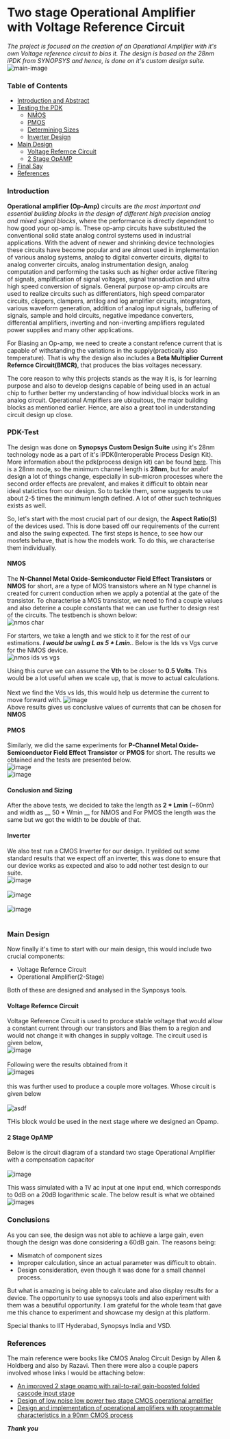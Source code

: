 # Two stage Operational Amplifier with Voltage Reference Circuit
_The project is focused on the creation of an Operational Amplifier with it's own Voltage reference circuit to bias it. The design is based on the 28nm iPDK from SYNOPSYS and hence, is done on it's custom design suite._<br>
![main-image]()

### Table of Contents
- [Introduction and  Abstract](#Introduction)
- [Testing the PDK](#PDK-Test)
  - [NMOS](#NMOS)
  - [PMOS](#PMOS)
  - [Determining Sizes](#Conclusion-and-Sizing)
  - [Inverter Design](#Inverter)
- [Main Design](#Main-Design)
  - [Voltage Refernce Circuit](#Voltage-Reference-Circuit)
  - [2 Stage OpAMP](#2-Stage-OpAMP)
- [Final Say](#Conclusions)
- [References](#References)

### Introduction
__Operational amplifier (Op-Amp)__ circuits are _the most important and essential building blocks in the design of different high precision analog and mixed signal blocks_, where the performance is directly dependent to how good your op-amp is. These op-amp circuits have substituted the conventional solid state analog control systems used in industrial applications. With the advent of newer and shrinking device technologies these circuits have become popular and are almost used in implementation of various analog systems, analog to digital converter circuits, digital to analog converter circuits, analog instrumentation design, analog computation and performing the tasks such as higher order active filtering of signals, amplification of signal voltages, signal transduction and ultra high speed conversion of signals. General purpose op-amp circuits are used to realize circuits such as differentiators, high speed comparator circuits, clippers, clampers, antilog and log amplifier circuits, integrators, various waveform generation, addition of analog input signals, buffering of signals, sample and hold circuits, negative impedance converters, differential amplifiers, inverting and non-inverting amplifiers regulated power supplies and many other applications.

For Biasing an Op-amp, we need to create a constant refence current that is capable of withstanding the variations in the supply(practically also temperature). That is why the design also includes a __Beta Multiplier Current Refernce Circuit(BMCR)__, that produces the bias voltages necessary.

The core reason to why this projects stands as the way it is, is for learning purpose and also to develop designs capable of being used in an actual chip to further better my understanding of how individual blocks work in an analog circuit. Operational Amplifiers are ubiquitous, the major building blocks as mentioned earlier. Hence, are also a great tool in understanding circuit design up close. 

### PDK-Test
The design was done on __Synopsys Custom Design Suite__ using it's 28nm technology node as a part of it's iPDK(Interoperable Process Design Kit). More information about the pdk(process design kit) can be found [here](https://news.synopsys.com/index.php?s=20295&item=123069). This is a 28nm node, so the minimum channel length is __28nm__, but for analof design a lot of things change, especially in sub-micron processes where the second order effects are prevalent, and makes it difficult to obtain near ideal statictics from our design. So to tackle them, some suggests to use about 2-5 times the minimum length defined. A lot of other such techniques exists as well. 

So, let's start with the most crucial part of our design, the __Aspect Ratio(S)__ of the devices used. This is done based off our requirements of the current and also the swing expected. The first steps is hence, to see how our mosfets behave, that is how the models work. To do this, we characterise them individually.

#### NMOS
The __N-Channel Metal Oxide-Semiconductor Field Effect Transistors__ or __NMOS__ for short, are a type of MOS transistors where an N type channel is created for current conduction when we apply a potential at the gate of the transistor. To characterise a MOS transistor, we need to find a couple values and also deterine a couple constants that we can use further to design rest of the circuits. The testbench is shown below:<br>
![nmos char](/images/nmoschar.PNG)<br>

For starters, we take a length and we stick to it for the rest of our estimations. ___I would be using L as 5 * Lmin.___. Below is the Ids vs Vgs curve for the NMOS device.<br>
![nmos ids vs vgs](/images/nmos_idsvsvgs.PNG)<br>

Using this curve we can assume the __Vth__ to be closer to __0.5 Volts__. This would be a lot useful when we scale up, that is move to actual calculations.<br><br> Next we find the Vds vs Ids, this would help us determine the current to move forward with.
![image](/images/nmos_idsvsvds.PNG)
<br>Above results gives us conclusive values of currents that can be chosen for __NMOS__


#### PMOS
Similarly, we did the same experiments for __P-Channel Metal Oxide-Semiconductor Field Effect Transistor__ or __PMOS__ for short. The results we obtained and the tests are presented below.
<br>
![image](/images/pmos_isdvsvsg.PNG)
<br>
![image](/images/pmos_isdvsvsd.PNG)


#### Conclusion and Sizing
After the above tests, we decided to take the length as __2 * Lmin__ (~60nm) and width as __ 50 * Wmin __ for NMOS and For PMOS the length was the same but we got the width to be double of that.

#### Inverter
We also test run a CMOS Inverter for our design. It yeilded out some standard results that we expect off an inverter, this was done to ensure that our device works as expected and also to add nother test design to our suite.<br>
![image](/images/Inverterdc.PNG)
<br><br>
![image](/images/InverterTran.PNG)
<br><br>
![image](/images/Inverterdcsim.PNG)
<br><br>


### Main Design
Now finally it's time to start with our main design, this would include two crucial components:
- Voltage Refernce Circuit
- Operational Amplifier(2-Stage)

Both of these are designed and analysed in the Synposys tools. 

#### Voltage Refernce Circuit
Voltage Reference Circuit is used to produce stable voltage that would allow a constant current through our transistors and Bias them to a region and would not change it with changes in supply voltage. The circuit used is given below,
<br>![image](/images/BMCR.PNG)
<br><br>Following were the results obtained from it<br>
![images](/images/BMCR_Waveform.PNG)
<br><br>this was further used to produce a couple more voltages. Whose circuit is given below<br><br>
![asdf](/images/Vref.PNG)

THis block would be used in the next stage where we designed an Opamp. 

#### 2 Stage OpAMP
Below is the circuit diagram of a standard two stage Operational Amplifier with a compensation capacitor<br><br>
![image](/images/opamp.PNG)

This wass simulated with a 1V ac input at one input end, which corresponds to 0dB on a 20dB logarithmic scale. The below result is what we obtained
<br>![images](/images/opamp_result.PNG)

### Conclusions
As you can see, the design was not able to achieve a large gain, even though the design was done considering a 60dB gain. The reasons being:
- Mismatch of component sizes
- Improper calculation, since an actual parameter was difficult to obtain. 
- Design consideration, even though it was done for a small channel process.

But what is amazing is being able to calculate and also display results for a device. The opportunity to use synopsys tools and also experiment with them was a beautiful opportunity. I am grateful for the whole team that gave me this chance to experiment and showcase my design at this platform. 

Special thanks to IIT Hyderabad, Synopsys India and VSD. 

### References
The main reference were books like CMOS Analog Circuit Design by Allen & Holdberg and also by Razavi. Then there were also a couple papers involved whose links I would be attaching below:
- [An improved 2 stage opamp with rail-to-rai! gain-boosted folded cascode input stage](https://ieeexplore.ieee.org/document/8292126)
- [Design of low noise low power two stage CMOS operational amplifier](https://ieeexplore.ieee.org/abstract/document/6963068)
- [Design and implementation of operational amplifiers with programmable characteristics in a 90nm CMOS process](https://ieeexplore.ieee.org/document/5274950)

___Thank you___
